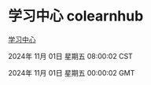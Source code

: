 # 学习中心 colearnhub
[学习中心](http://219.139.197.74:56308/colearnhub/)

2024年 11月 01日 星期五 08:00:02 CST

2024年 11月 01日 星期五 00:00:02 GMT
